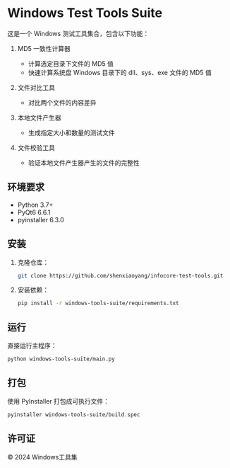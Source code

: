 # Windows Test Tools Suite

这是一个 Windows 测试工具集合，包含以下功能：

1. MD5 一致性计算器
   - 计算选定目录下文件的 MD5 值
   - 快速计算系统盘 Windows 目录下的 dll、sys、exe 文件的 MD5 值

2. 文件对比工具
   - 对比两个文件的内容差异

3. 本地文件产生器
   - 生成指定大小和数量的测试文件

4. 文件校验工具
   - 验证本地文件产生器产生的文件的完整性

## 环境要求

- Python 3.7+
- PyQt6 6.6.1
- pyinstaller 6.3.0

## 安装

1. 克隆仓库：
   ```bash
   git clone https://github.com/shenxiaoyang/infocore-test-tools.git
   ```

2. 安装依赖：
   ```bash
   pip install -r windows-tools-suite/requirements.txt
   ```

## 运行

直接运行主程序：
```bash
python windows-tools-suite/main.py
```

## 打包

使用 PyInstaller 打包成可执行文件：
```bash
pyinstaller windows-tools-suite/build.spec
```

## 许可证

© 2024 Windows工具集